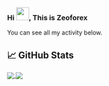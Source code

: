 ### Hi <img src="https://raw.githubusercontent.com/MartinHeinz/MartinHeinz/master/wave.gif" width="30px">, This is Zeoforex


You can see all my activity below.

## &#x1f4c8; GitHub Stats
<a href="https://github.com/Zeoforex/Zeoforex">
  <img align="center" src="https://github-readme-stats.vercel.app/api?username=Zeoforex&show_icons=true&theme=radical" />
</a>
<a href="https://github.com/Zeoforex/Zeoforex">
  <img align="center" src="https://github-readme-stats.vercel.app/api/top-langs/?username=Zeoforex&layout=compact)](https://github.com/anuraghazra/github-readme-stats" />
</a>


<!--
**Zeoforex/Zeoforex** is a ✨ _special_ ✨ repository because its `README.md` (this file) appears on your GitHub profile.


